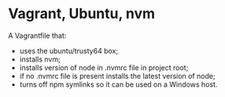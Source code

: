 # Vagrant, Ubuntu, nvm

A Vagrantfile that:

* uses the ubuntu/trusty64 box;
* installs nvm;
* installs version of node in .nvmrc file in project root;
* if no .nvmrc file is present installs the latest version of node;
* turns off npm symlinks so it can be used on a Windows host.
